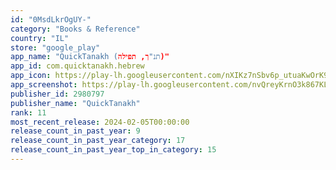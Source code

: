 ```yaml
---
id: "0MsdLkrOgUY-"
category: "Books & Reference"
country: "IL"
store: "google_play"
app_name: "QuickTanakh (תנ"ך, תפילה)"
app_id: com.quicktanakh.hebrew
app_icon: https://play-lh.googleusercontent.com/nXIKz7nSbv6p_utuaKwOrK9BlVsr77yEBQbRhAKeOZMToKGQdP4JxrMUOMQT6lL2CG0
app_screenshot: https://play-lh.googleusercontent.com/nvQreyKrnO3k867KLRmbHbF4yYWJ5V2_N38pDKaaeP265TL-S1R_ZMgQLNbOqYp5o80
publisher_id: 2980797
publisher_name: "QuickTanakh"
rank: 11
most_recent_release: 2024-02-05T00:00:00
release_count_in_past_year: 9
release_count_in_past_year_category: 17
release_count_in_past_year_top_in_category: 15
---
```

